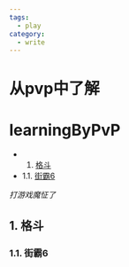 ```yaml
---
tags:
  - play
category:
  - write
---
```

<h1>从pvp中了解</h1> 

# learningByPvP

* 1. [格斗](#first) 
* 1.1. [街霸6](#firstOne)

*打游戏魔怔了*

## 1. <a name='first'></a> 格斗

### 1.1. <a name='firstOne'></a> 街霸6

<br>&emsp;&emsp;